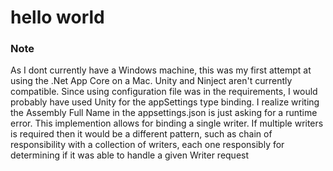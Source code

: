 # hello world

### Note
As I dont currently have a Windows machine, this was my first attempt at using 
the .Net App Core on a Mac. Unity and Ninject aren't currently compatible. Since using configuration file
was in the requirements, I would probably have used Unity for the appSettings type binding. I realize writing the
Assembly Full Name in the appsettings.json is just asking for a runtime error. This implemention allows for
binding a single writer. If multiple writers is required then it would be a different pattern, such as chain of 
responsibility with a collection of writers, each one responsibly for determining if it was able to handle a given Writer request
